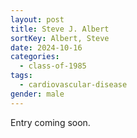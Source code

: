 ```yaml
---
layout: post
title: Steve J. Albert
sortKey: Albert, Steve
date: 2024-10-16
categories:
  - class-of-1985
tags:
  - cardiovascular-disease
gender: male
---
```

E﻿ntry coming soon.